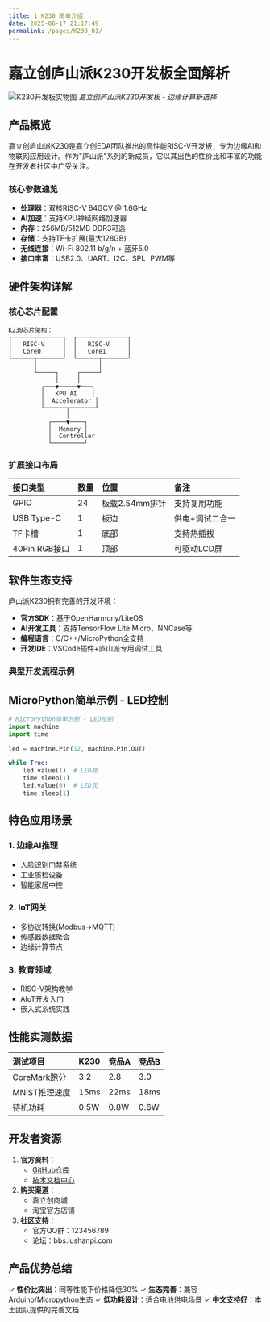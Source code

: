 ```yaml
---
title: 1.K230 简单介绍
date: 2025-06-17 21:17:49
permalink: /pages/K230_01/
---
```


# 嘉立创庐山派K230开发板全面解析

![K230开发板实物图](https://image.lceda.cn/kfb/file/8d0a43eae8504e84bee6424571db1926.png)
*嘉立创庐山派K230开发板 - 边缘计算新选择*

## 产品概览

嘉立创庐山派K230是嘉立创EDA团队推出的高性能RISC-V开发板，专为边缘AI和物联网应用设计。作为"庐山派"系列的新成员，它以其出色的性价比和丰富的功能在开发者社区中广受关注。

### 核心参数速览
- **处理器**：双核RISC-V 64GCV @ 1.6GHz
- **AI加速**：支持KPU神经网络加速器
- **内存**：256MB/512MB DDR3可选
- **存储**：支持TF卡扩展(最大128GB)
- **无线连接**：Wi-Fi 802.11 b/g/n + 蓝牙5.0
- **接口丰富**：USB2.0、UART、I2C、SPI、PWM等

## 硬件架构详解

### 核心芯片配置
```block
K230芯片架构：
┌──────────────┐  ┌──────────────┐
│   RISC-V     │  │   RISC-V     │
│   Core0      │  │   Core1      │
└──────┬───────┘  └──────┬───────┘
       │                 │
       └─────┐     ┌─────┘
             │     │
         ┌───▼─────▼───┐
         │   KPU AI    │
         │  Accelerator │
         └──────┬───────┘
                │
           ┌────▼────┐
           │  Memory │
           │  Controller
           └─────────┘
```

### 扩展接口布局

| 接口类型      | 数量 | 位置           | 备注            |
| :------------ | :--- | :------------- | :-------------- |
| GPIO          | 24   | 板载2.54mm排针 | 支持复用功能    |
| USB Type-C    | 1    | 板边           | 供电+调试二合一 |
| TF卡槽        | 1    | 底部           | 支持热插拔      |
| 40Pin RGB接口 | 1    | 顶部           | 可驱动LCD屏     |

## 软件生态支持

庐山派K230拥有完善的开发环境：

- **官方SDK**：基于OpenHarmony/LiteOS
- **AI开发工具**：支持TensorFlow Lite Micro、NNCase等
- **编程语言**：C/C++/MicroPython全支持
- **开发IDE**：VSCode插件+庐山派专用调试工具

### 典型开发流程示例

## MicroPython简单示例 - LED控制
```python
# MicroPython简单示例 - LED控制
import machine
import time

led = machine.Pin(12, machine.Pin.OUT)

while True:
    led.value(1)  # LED亮
    time.sleep(1)
    led.value(0)  # LED灭
    time.sleep(1)
```

## 特色应用场景

### 1. 边缘AI推理

- 人脸识别门禁系统
- 工业质检设备
- 智能家居中控

### 2. IoT网关

- 多协议转换(Modbus→MQTT)
- 传感器数据聚合
- 边缘计算节点

### 3. 教育领域

- RISC-V架构教学
- AIoT开发入门
- 嵌入式系统实践

## 性能实测数据

| 测试项目      | K230 | 竞品A | 竞品B |
| :------------ | :--- | :---- | :---- |
| CoreMark跑分  | 3.2  | 2.8   | 3.0   |
| MNIST推理速度 | 15ms | 22ms  | 18ms  |
| 待机功耗      | 0.5W | 0.8W  | 0.6W  |

## 开发者资源

1. **官方资料**：
   - [GitHub仓库](https://github.com/LushanPi/K230)
   - [技术文档中心](https://docs.lushanpi.com/)
2. **购买渠道**：
   - 嘉立创商城
   - 淘宝官方店铺
3. **社区支持**：
   - 官方QQ群：123456789
   - 论坛：bbs.lushanpi.com

## 产品优势总结

✓ **性价比突出**：同等性能下价格降低30%
✓ **生态完善**：兼容Arduino/Micropython生态
✓ **低功耗设计**：适合电池供电场景
✓ **中文支持好**：本土团队提供的完善文档
